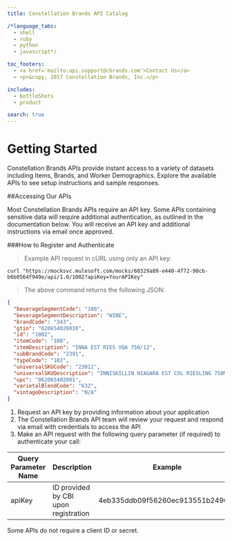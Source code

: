 ```yaml
---
title: Constellation Brands API Catalog

/*language_tabs:
  - shell
  - ruby
  - python
  - javascript*/

toc_footers:
  - <a href='mailto:api.support@cbrands.com'>Contact Us</a>
  - <p>&copy; 2017 Constellation Brands, Inc.</p>

includes:
  - bottleShots
  - product

search: true
---
```


# Getting Started

Constellation Brands APIs provide instant access to a variety of datasets including Items, Brands, and Worker Demographics. Explore the available APIs to see setup instructions and sample responses.

##Accessing Our APIs

Most Constellation Brands APIs require an API key. Some APIs containing sensitive data will require additional authentication, as outlined in the documentation below. You will receive an API key and additional instructions via email once approved.

###How to Register and Authenticate

> Example API request in cURL using only an API key:

```shell
curl "https://mocksvc.mulesoft.com/mocks/60329a89-e440-4f72-90cb-b6b0564f949e/api/1.0/1002?apiKey=YourAPIKey"
```

> The above command returns the following JSON:

```json
{
  "beverageSegmentCode": "100",
  "beverageSegmentDescription": "WINE",
  "brandCode": "343",
  "gtin": "620654020010",
  "id": "1002",
  "itemCode": "100",
  "itemDescription": "INNA EST RIES VQA 750/12",
  "subBrandCode": "2391",
  "typeCode": "102",
  "universalSKUCode": "23011",
  "universalSKUDescription": "INNISKILLIN NIAGARA EST COL RIESLING 750ML",
  "upc": "062065402001",
  "varietalBlendCode": "632",
  "vintageDescription": "N/A"
}
```

1. Request an API key by providing information about your application
2. The Constellation Brands API team will review your request and respond via email with credentials to access the API
3. Make an API request with the following query parameter (if required) to authenticate your call:

Query Parameter Name | Description | Example
-------------- | -------------- | --------------
apiKey | ID provided by CBI upon registration | 4eb335ddb09f56260ec913551b2496ac

<aside class="notice">
  Some APIs do not require a client ID or secret.
</aside>